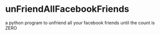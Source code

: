 # unFriendAllFacebookFriends
a python program to unfriend all your facebook friends until the count is ZERO
